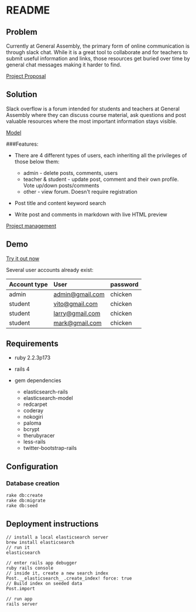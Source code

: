 # README

## Problem

Currently at General Assembly, the primary form of online communication is through slack chat. While it is a great tool to collaborate and for teachers to submit useful information and links, those resources get buried over time by general chat messages making it harder to find.

[Project Proposal](https://docs.google.com/presentation/d/1HWT0R8dTn3akpUkuyHaLjJ5UCalPNXmWz3L3Y7SDDt8/edit?usp=sharing)

## Solution

Slack overflow is a forum intended for students and teachers at General Assembly where they can discuss course material, ask questions and post valuable resources where the most important information stays visible.

[Model](https://drive.google.com/file/d/0B6JIIawp8JvsZWF5aUg5WDdhX3M/view?usp=sharing)

###Features:

* There are 4 different types of users, each inheriting all the privileges of those below them:
  * admin - delete posts, comments, users
  * teacher & student - update post, comment and their own profile. Vote up/down posts/comments
  * other - view forum. Doesn't require registration

* Post title and content keyword search

* Write post and comments in markdown with live HTML preview

[Project management](https://docs.google.com/spreadsheets/d/1fm6DrK3tP9h6d8XQxEvHuuvlaWYrqTgvSJExGRNU9k8/edit?usp=sharing)

## Demo

[Try it out now](https://slack-overflow-app.herokuapp.com/)

Several user accounts already exist:

Account type | User | password
:----- | :--- | :-----
admin | admin@gmail.com | chicken
student | vito@gmail.com | chicken
student | larry@gmail.com | chicken
student | mark@gmail.com | chicken

## Requirements

* ruby 2.2.3p173

* rails 4

* gem dependencies
  * elasticsearch-rails
  * elasticsearch-model
  * redcarpet
  * coderay
  * nokogiri
  * paloma
  * bcrypt
  * therubyracer
  * less-rails
  * twitter-bootstrap-rails

## Configuration

### Database creation

```
rake db:create
rake db:migrate
rake db:seed
```

## Deployment instructions

```
// install a local elasticsearch server
brew install elasticsearch
// run it
elasticsearch

// enter rails app debugger
ruby rails console
// inside it, create a new search index
Post.__elasticsearch__.create_index! force: true
// Build index on seeded data
Post.import

// run app
rails server

```